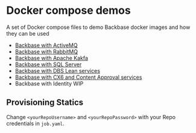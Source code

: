 # Docker compose demos

A set of Docker compose files to demo Backbase docker images and how they can be used

- [Backbase with ActiveMQ](docker-compose.yaml)
- [Backbase with RabbitMQ](rabbitmq/docker-compose.yaml)
- [Backbase with Apache Kakfa](kafka/docker-compose.yaml)
- [Backbase with SQL Server](mssql-server/docker-compose.yaml)
- [Backbase with DBS Lean services](dbs-lean/docker-compose.yaml)
- [Backbase with CX6 and Content Approval services](content-approval/docker-compose.yaml)
- Backbase with Identity WIP

## Provisioning Statics

Change `<yourRepoUsername>` and `<yourRepoPassword>` with your Repo credentials in `job.yaml`.
